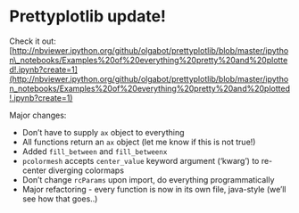 <!--
id: 70959694038
link: http://blog.olgabotvinnik.com/post/70959694038/prettyplotlib-update
slug: prettyplotlib-update
date: Mon Dec 23 2013 18:06:00 GMT-0800 (PST)
raw: {"blog_name":"sciencemeetproductivity","id":70959694038,"post_url":"http://blog.olgabotvinnik.com/post/70959694038/prettyplotlib-update","slug":"prettyplotlib-update","type":"text","date":"2013-12-24 02:06:00 GMT","timestamp":1387850760,"state":"published","format":"markdown","reblog_key":"aRpQXLVD","tags":["python","dataviz","prettyplotlib","pydata"],"short_url":"http://tmblr.co/ZStENu125Xm3M","highlighted":[],"note_count":1,"title":"Prettyplotlib update!","body":"<p>Check it out: <a href=\"http://nbviewer.ipython.org/github/olgabot/prettyplotlib/blob/master/ipython_notebooks/Examples%20of%20everything%20pretty%20and%20plotted!.ipynb?create=1\" target=\"_blank\">http://nbviewer.ipython.org/github/olgabot/prettyplotlib/blob/master/ipython_notebooks/Examples%20of%20everything%20pretty%20and%20plotted!.ipynb?create=1</a></p>\n\n<p>Major changes:</p>\n\n<ul><li>Don&#8217;t have to supply <code>ax</code> object to everything</li>\n<li>All functions return an <code>ax</code> object (let me know if this is not true!)</li>\n<li>Added <code>fill_between</code> and <code>fill_betweenx</code></li>\n<li><code>pcolormesh</code> accepts <code>center_value</code> keyword argument (&#8216;kwarg&#8217;) to re-center diverging colormaps</li>\n<li>Don&#8217;t change <code>rcParams</code> upon import, do everything programmatically</li>\n<li>Major refactoring - every function is now in its own file, java-style (we&#8217;ll see how that goes..)</li>\n</ul>"}
publish: 2013-12-023
tags: python, dataviz, prettyplotlib, pydata
title: Prettyplotlib update!
-->


Prettyplotlib update!
=====================

Check it out:
[http://nbviewer.ipython.org/github/olgabot/prettyplotlib/blob/master/ipython\_notebooks/Examples%20of%20everything%20pretty%20and%20plotted!.ipynb?create=1](http://nbviewer.ipython.org/github/olgabot/prettyplotlib/blob/master/ipython_notebooks/Examples%20of%20everything%20pretty%20and%20plotted!.ipynb?create=1)

Major changes:

-   Don’t have to supply `ax` object to everything
-   All functions return an `ax` object (let me know if this is not
    true!)
-   Added `fill_between` and `fill_betweenx`
-   `pcolormesh` accepts `center_value` keyword argument (‘kwarg’) to
    re-center diverging colormaps
-   Don’t change `rcParams` upon import, do everything programmatically
-   Major refactoring - every function is now in its own file,
    java-style (we’ll see how that goes..)


